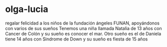 # olga-lucia
regalar felicidad a los niños de la fundación ángeles FUNAN, apoyándonos con varios de sus sueños
Tenemos una niña llamada Natalia de 13 años con Cancer de Colón y su sueño es conocer el mar.
Otro sueño es el de Daniela tiene 14 años con Sindrome de Down y su sueño es  fiesta de 15 años
